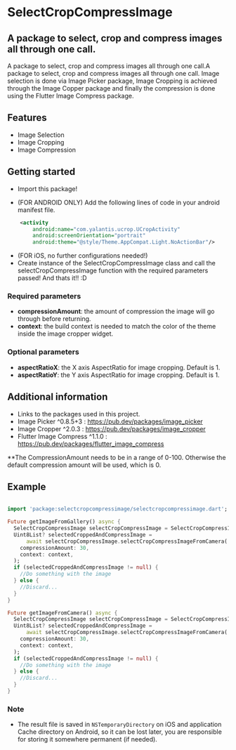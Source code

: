 # SelectCropCompressImage

## A package to select, crop and compress images all through one call.

A package to select, crop and compress images all through one call.A package to select, crop and compress images all through one call. Image selection is done via Image Picker package, Image Cropping is achieved through the Image Copper package and finally the compression is done using the Flutter Image Compress package.

## Features

- Image Selection
- Image Cropping
- Image Compression

## Getting started 

* Import this package!

* (FOR ANDROID ONLY) Add the following lines of code in your android manifest file. 

````xml
    <activity
        android:name="com.yalantis.ucrop.UCropActivity"
        android:screenOrientation="portrait"
        android:theme="@style/Theme.AppCompat.Light.NoActionBar"/>
````

* (FOR iOS, no further configurations needed!)
* Create instance of the SelectCropCompressImage class and call the selectCropCompressImage function with the required parameters passed! And thats it!! :D

### Required parameters

* **compressionAmount**: the amount of compression the image will go through before returning.
* **context**: the build context is needed to match the color of the theme inside the image cropper widget.

### Optional parameters

* **aspectRatioX**: the X axis AspectRatio for image cropping. Default is 1.
* **aspectRatioY**: the Y axis AspectRatio for image cropping. Default is 1.

## Additional information

* Links to the packages used in this project.
* Image Picker ^0.8.5+3 : https://pub.dev/packages/image_picker
* Image Cropper ^2.0.3 : https://pub.dev/packages/image_cropper
* Flutter Image Compress ^1.1.0 : https://pub.dev/packages/flutter_image_compress

**The CompressionAmount needs to be in a range of 0-100. Otherwise the default compression amount will be used, which is 0.

## Example

````dart

import 'package:selectcropcompressimage/selectcropcompressimage.dart';

Future getImageFromGallery() async {
  SelectCropCompressImage selectCropCompressImage = SelectCropCompressImage();
  Uint8List? selectedCroppedAndCompressImage =
      await selectCropCompressImage.selectCropCompressImageFromCamera(
    compressionAmount: 30,
    context: context,
  );
  if (selectedCroppedAndCompressImage != null) {
    //Do something with the image
  } else {
    //Discard...
  }
}

Future getImageFromCamera() async {
  SelectCropCompressImage selectCropCompressImage = SelectCropCompressImage();
  Uint8List? selectedCroppedAndCompressImage =
      await selectCropCompressImage.selectCropCompressImageFromCamera(
    compressionAmount: 30,
    context: context,
  );
  if (selectedCroppedAndCompressImage != null) {
    //Do something with the image
  } else {
    //Discard...
  }
}

````

### Note

* The result file is saved in `NSTemporaryDirectory` on iOS and application Cache directory on Android, so it can be lost later, you are responsible for storing it somewhere permanent (if needed).


